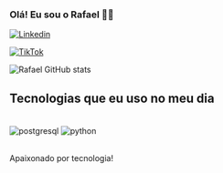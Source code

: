 ### Olá! Eu sou o Rafael 👋🏼

[![Linkedin](https://img.shields.io/badge/LinkedIn-0077B5?style=for-the-badge&logo=linkedin&logoColor=white)](https://www.linkedin.com/in/rafael-nascimento-4304b4217/)

[![TikTok](https://img.shields.io/badge/TikTok-000000?style=for-the-badge&logo=tiktok&logoColor=white)](https://www.tiktok.com/@lotostech)

![Rafael GitHub stats](https://github-readme-stats.vercel.app/api?username=Rafaelndd&show_icons=true&theme=algolia)

## Tecnologias que eu uso no meu dia

<div style="display: inline_block"><br/>
    <img align="center" alt="postgresql"src= "https://img.shields.io/badge/PostgreSQL-316192?style=for-the-badge&logo=postgresql&logoColor=white" />
<img align="center" alt="python"src= "https://img.shields.io/badge/Python-14354C?style=for-the-badge&logo=python&logoColor=white" />
</div><br/>

Apaixonado por tecnologia!
